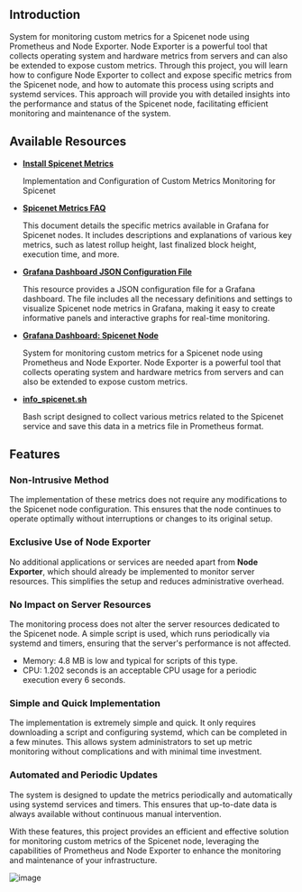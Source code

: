
## Introduction 

System for monitoring custom metrics for a Spicenet node using Prometheus and Node Exporter. Node Exporter is a powerful tool that collects operating system and hardware metrics from servers and can also be extended to expose custom metrics. Through this project, you will learn how to configure Node Exporter to collect and expose specific metrics from the Spicenet node, and how to automate this process using scripts and systemd services. This approach will provide you with detailed insights into the performance and status of the Spicenet node, facilitating efficient monitoring and maintenance of the system.

## Available Resources

- **[Install Spicenet Metrics](https://github.com/Cumulo-pro/Celestia-monitoring/blob/main/spicenet-monitoring/install_spicenet_metrics.md)**

  Implementation and Configuration of Custom Metrics Monitoring for Spicenet

- **[Spicenet Metrics FAQ](https://github.com/Cumulo-pro/SpicenetTools/blob/main/monitoring/metrics.md)**

  This document details the specific metrics available in Grafana for Spicenet nodes. It includes descriptions and explanations of various key metrics, such as latest rollup height, last finalized block height, execution time, and more.

- **[Grafana Dashboard JSON Configuration File]([https://github.com/Cumulo-pro/Celestia-monitoring/blob/main/spicenet-monitoring/Spicenet%20Node.json](https://github.com/Cumulo-pro/SpicenetTools/blob/main/monitoring/Spicenet%20Node%20Monitoring%20by%20Cumulo-1739480931744.json))**

  This resource provides a JSON configuration file for a Grafana dashboard. The file includes all the necessary definitions and settings to visualize Spicenet node metrics in Grafana, making it easy to create informative panels and interactive graphs for real-time monitoring.

- **[Grafana Dashboard: Spicenet Node]()**

  System for monitoring custom metrics for a Spicenet node using Prometheus and Node Exporter. Node Exporter is a powerful tool that collects operating system and hardware metrics from servers and can also be extended to expose custom metrics.

- **[info_spicenet.sh](https://github.com/Cumulo-pro/Celestia-monitoring/blob/main/spicenet-monitoring/info_spicenet.sh)**

  Bash script designed to collect various metrics related to the Spicenet service and save this data in a metrics file in Prometheus format.



## Features

### Non-Intrusive Method

The implementation of these metrics does not require any modifications to the Spicenet node configuration. This ensures that the node continues to operate optimally without interruptions or changes to its original setup.

### Exclusive Use of Node Exporter

No additional applications or services are needed apart from **Node Exporter**, which should already be implemented to monitor server resources. This simplifies the setup and reduces administrative overhead.

### No Impact on Server Resources

The monitoring process does not alter the server resources dedicated to the Spicenet node. A simple script is used, which runs periodically via systemd and timers, ensuring that the server's performance is not affected.
  - Memory: 4.8 MB is low and typical for scripts of this type.
  - CPU: 1.202 seconds is an acceptable CPU usage for a periodic execution every 6 seconds.

### Simple and Quick Implementation

The implementation is extremely simple and quick. It only requires downloading a script and configuring systemd, which can be completed in a few minutes. This allows system administrators to set up metric monitoring without complications and with minimal time investment.

### Automated and Periodic Updates

The system is designed to update the metrics periodically and automatically using systemd services and timers. This ensures that up-to-date data is always available without continuous manual intervention.

With these features, this project provides an efficient and effective solution for monitoring custom metrics of the Spicenet node, leveraging the capabilities of Prometheus and Node Exporter to enhance the monitoring and maintenance of your infrastructure.

![image](https://github.com/user-attachments/assets/bae2763f-4eb4-445e-9c80-3bd5b0d234f7)

